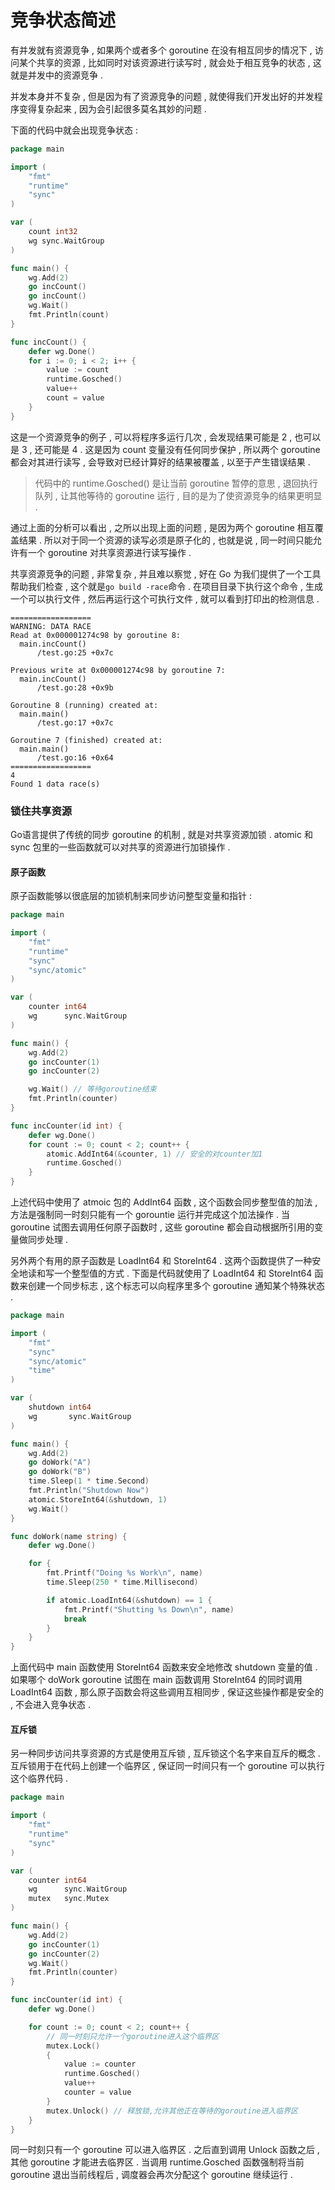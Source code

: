 # 竞争状态简述

有并发就有资源竞争 , 如果两个或者多个 goroutine 在没有相互同步的情况下 , 访问某个共享的资源 , 比如同时对该资源进行读写时 , 就会处于相互竞争的状态 , 这就是并发中的资源竞争 .

并发本身并不复杂 , 但是因为有了资源竞争的问题 , 就使得我们开发出好的并发程序变得复杂起来 , 因为会引起很多莫名其妙的问题 .

下面的代码中就会出现竞争状态 :

```go
package main

import (
    "fmt"
    "runtime"
    "sync"
)

var (
    count int32
    wg sync.WaitGroup
)

func main() {
    wg.Add(2)
    go incCount()
    go incCount()
    wg.Wait()
    fmt.Println(count)
}

func incCount() {
    defer wg.Done()
    for i := 0; i < 2; i++ {
        value := count
        runtime.Gosched()
        value++
        count = value
    }
}
```

这是一个资源竞争的例子 , 可以将程序多运行几次 , 会发现结果可能是 2 , 也可以是 3 , 还可能是 4 . 这是因为 count 变量没有任何同步保护 , 所以两个 goroutine 都会对其进行读写 , 会导致对已经计算好的结果被覆盖 , 以至于产生错误结果 .

> 代码中的 runtime.Gosched\(\) 是让当前 goroutine 暂停的意思 , 退回执行队列 , 让其他等待的 goroutine 运行 , 目的是为了使资源竞争的结果更明显 .

通过上面的分析可以看出 , 之所以出现上面的问题 , 是因为两个 goroutine 相互覆盖结果 . 所以对于同一个资源的读写必须是原子化的 , 也就是说 , 同一时间只能允许有一个 goroutine 对共享资源进行读写操作 .

共享资源竞争的问题 , 非常复杂 , 并且难以察觉 , 好在 Go 为我们提供了一个工具帮助我们检查 , 这个就是`go build -race`命令 . 在项目目录下执行这个命令 , 生成一个可以执行文件 , 然后再运行这个可执行文件 , 就可以看到打印出的检测信息 .

```
==================
WARNING: DATA RACE
Read at 0x000001274c98 by goroutine 8:
  main.incCount()
      /test.go:25 +0x7c

Previous write at 0x000001274c98 by goroutine 7:
  main.incCount()
      /test.go:28 +0x9b

Goroutine 8 (running) created at:
  main.main()
      /test.go:17 +0x7c

Goroutine 7 (finished) created at:
  main.main()
      /test.go:16 +0x64
==================
4
Found 1 data race(s)
```

### 锁住共享资源

Go语言提供了传统的同步 goroutine 的机制 , 就是对共享资源加锁 . atomic 和 sync 包里的一些函数就可以对共享的资源进行加锁操作 .

#### 原子函数

原子函数能够以很底层的加锁机制来同步访问整型变量和指针 :

```go
package main

import (
    "fmt"
    "runtime"
    "sync"
    "sync/atomic"
)

var (
    counter int64
    wg      sync.WaitGroup
)

func main() {
    wg.Add(2)
    go incCounter(1)
    go incCounter(2)

    wg.Wait() // 等待goroutine结束
    fmt.Println(counter)
}

func incCounter(id int) {
    defer wg.Done()
    for count := 0; count < 2; count++ {
        atomic.AddInt64(&counter, 1) // 安全的对counter加1
        runtime.Gosched()
    }
}
```

上述代码中使用了 atmoic 包的 AddInt64 函数 , 这个函数会同步整型值的加法 , 方法是强制同一时刻只能有一个 gorountie 运行并完成这个加法操作 . 当 goroutine 试图去调用任何原子函数时 , 这些 goroutine 都会自动根据所引用的变量做同步处理 .

另外两个有用的原子函数是 LoadInt64 和 StoreInt64 . 这两个函数提供了一种安全地读和写一个整型值的方式 . 下面是代码就使用了 LoadInt64 和 StoreInt64 函数来创建一个同步标志 , 这个标志可以向程序里多个 goroutine 通知某个特殊状态 .

```go
package main

import (
    "fmt"
    "sync"
    "sync/atomic"
    "time"
)

var (
    shutdown int64
    wg       sync.WaitGroup
)

func main() {
    wg.Add(2)
    go doWork("A")
    go doWork("B")
    time.Sleep(1 * time.Second)
    fmt.Println("Shutdown Now")
    atomic.StoreInt64(&shutdown, 1)
    wg.Wait()
}

func doWork(name string) {
    defer wg.Done()

    for {
        fmt.Printf("Doing %s Work\n", name)
        time.Sleep(250 * time.Millisecond)

        if atomic.LoadInt64(&shutdown) == 1 {
            fmt.Printf("Shutting %s Down\n", name)
            break
        }
    }
}
```

上面代码中 main 函数使用 StoreInt64 函数来安全地修改 shutdown 变量的值 . 如果哪个 doWork goroutine 试图在 main 函数调用 StoreInt64 的同时调用 LoadInt64 函数 , 那么原子函数会将这些调用互相同步 , 保证这些操作都是安全的 , 不会进入竞争状态 .

#### 互斥锁

另一种同步访问共享资源的方式是使用互斥锁 , 互斥锁这个名字来自互斥的概念 . 互斥锁用于在代码上创建一个临界区 , 保证同一时间只有一个 goroutine 可以执行这个临界代码 .

```go
package main

import (
    "fmt"
    "runtime"
    "sync"
)

var (
    counter int64
    wg      sync.WaitGroup
    mutex   sync.Mutex
)

func main() {
    wg.Add(2)
    go incCounter(1)
    go incCounter(2)
    wg.Wait()
    fmt.Println(counter)
}

func incCounter(id int) {
    defer wg.Done()

    for count := 0; count < 2; count++ {
        // 同一时刻只允许一个goroutine进入这个临界区
        mutex.Lock()
        {
            value := counter
            runtime.Gosched()
            value++
            counter = value
        }
        mutex.Unlock() // 释放锁,允许其他正在等待的goroutine进入临界区
    }
}
```

同一时刻只有一个 goroutine 可以进入临界区 . 之后直到调用 Unlock 函数之后 , 其他 goroutine 才能进去临界区 . 当调用 runtime.Gosched 函数强制将当前 goroutine 退出当前线程后 , 调度器会再次分配这个 goroutine 继续运行 . 

